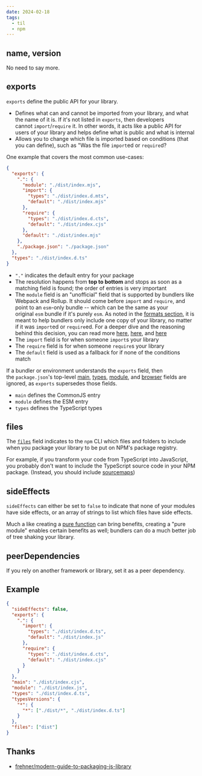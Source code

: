 ```yaml
---
date: 2024-02-18
tags:
  - til
  - npm
---
```


## name, version

No need to say more.

## exports

`exports` define the public API for your library.

- Defines what can and cannot be imported from your library, and what the name of it is. If it's not listed in `exports`, then developers cannot `import`/`require` it. In other words, it acts like a public API for users of your library and helps define what is public and what is internal
- Allows you to change which file is imported based on conditions (that you can define), such as "Was the file `import`ed or `require`d?

One example that covers the most common use-cases: 

```json
{
  "exports": {
    ".": {
      "module": "./dist/index.mjs",
      "import": {
        "types": "./dist/index.d.mts",
        "default": "./dist/index.mjs"
      },
      "require": {
        "types": "./dist/index.d.cts",
        "default": "./dist/index.cjs"
      },
      "default": "./dist/index.mjs"
    },
    "./package.json": "./package.json"
  },
  "types": "./dist/index.d.ts"
}
```

- `"."` indicates the default entry for your package
- The resolution happens from **top to bottom** and stops as soon as a matching field is found; the order of entries is very important
- The `module` field is an "unofficial" field that is supported by bundlers like Webpack and Rollup. It should come before `import` and `require`, and point to an `esm`-only bundle -- which can be the same as your original `esm` bundle if it's purely `esm`. As noted in the [formats section](https://github.com/frehner/modern-guide-to-packaging-js-library#output-to-esm-cjs-and-umd-formats), it is meant to help bundlers only include one copy of your library, no matter if it was `import`ed or `require`ed. For a deeper dive and the reasoning behind this decision, you can read more [here](https://github.com/webpack/webpack/issues/11014#issuecomment-641550630), [here](https://github.com/webpack/webpack/issues/11014#issuecomment-643256943), and [here](https://github.com/rollup/plugins/pull/540#issuecomment-692078443)
- The `import` field is for when someone `import`s your library
- The `require` field is for when someone `require`s your library
- The `default` field is used as a fallback for if none of the conditions match

If a bundler or environment understands the `exports` field, then the `package.json`'s top-level [main](https://github.com/frehner/modern-guide-to-packaging-js-library#set-the-main-field), [types](https://github.com/frehner/modern-guide-to-packaging-js-library#set-the-types-field), [module](https://github.com/frehner/modern-guide-to-packaging-js-library#set-the-module-field), and [browser](https://github.com/frehner/modern-guide-to-packaging-js-library#set-the-browser-field) fields are ignored, as `exports` supersedes those fields.

- `main` defines the CommonJS entry
- `module` defines the ESM entry
- `types` defines the TypeScript types
## files

The [`files`](https://docs.npmjs.com/cli/v8/configuring-npm/package-json#files) field indicates to the `npm` CLI which files and folders to include when you package your library to be put on NPM's package registry.

For example, if you transform your code from TypeScript into JavaScript, you probably don't want to include the TypeScript source code in your NPM package. (Instead, you should include [sourcemaps](https://github.com/frehner/modern-guide-to-packaging-js-library#create-sourcemaps))

## sideEffects

`sideEffects` can either be set to `false` to indicate that none of your modules have side effects, or an array of strings to list which files have side effects.

Much a like creating a [pure function](https://en.wikipedia.org/wiki/Pure_function) can bring benefits, creating a "pure module" enables certain benefits as well; bundlers can do a much better job of tree shaking your library.

## peerDependencies

If you rely on another framework or library, set it as a peer dependency.

## Example

```json
{
  "sideEffects": false,
  "exports": {
    ".": {
      "import": {
        "types": "./dist/index.d.ts",
        "default": "./dist/index.js"
      },
      "require": {
        "types": "./dist/index.d.cts",
        "default": "./dist/index.cjs"
      }
    }
  },
  "main": "./dist/index.cjs",
  "module": "./dist/index.js",
  "types": "./dist/index.d.ts",
  "typesVersions": {
    "*": {
      "*": ["./dist/*", "./dist/index.d.ts"]
    }
  },
  "files": ["dist"]
}
```

## Thanks

- [frehner/modern-guide-to-packaging-js-library](https://github.com/frehner/modern-guide-to-packaging-js-library)